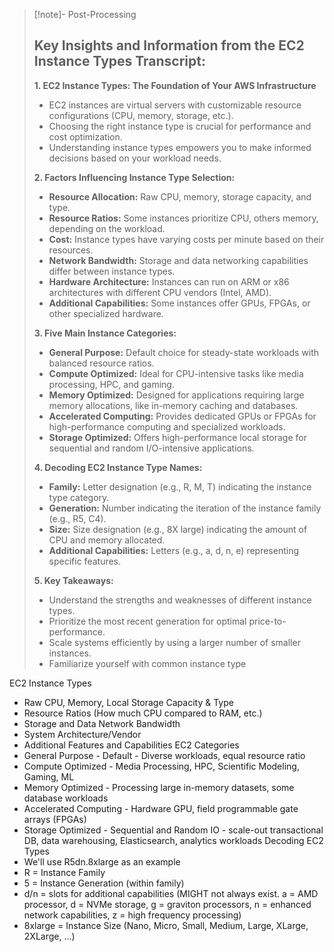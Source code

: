 
>[!note]- Post-Processing
>## Key Insights and Information from the EC2 Instance Types Transcript:
>
>**1. EC2 Instance Types: The Foundation of Your AWS Infrastructure**
>
>* EC2 instances are virtual servers with customizable resource configurations (CPU, memory, storage, etc.).
>* Choosing the right instance type is crucial for performance and cost optimization.
>* Understanding instance types empowers you to make informed decisions based on your workload needs.
>
>**2. Factors Influencing Instance Type Selection:**
>
>* **Resource Allocation:** Raw CPU, memory, storage capacity, and type.
>* **Resource Ratios:**  Some instances prioritize CPU, others memory, depending on the workload.
>* **Cost:** Instance types have varying costs per minute based on their resources.
>* **Network Bandwidth:** Storage and data networking capabilities differ between instance types.
>* **Hardware Architecture:** Instances can run on ARM or x86 architectures with different CPU vendors (Intel, AMD).
>* **Additional Capabilities:** Some instances offer GPUs, FPGAs, or other specialized hardware.
>
>**3. Five Main Instance Categories:**
>
>* **General Purpose:** Default choice for steady-state workloads with balanced resource ratios.
>* **Compute Optimized:** Ideal for CPU-intensive tasks like media processing, HPC, and gaming.
>* **Memory Optimized:** Designed for applications requiring large memory allocations, like in-memory caching and databases.
>* **Accelerated Computing:**  Provides dedicated GPUs or FPGAs for high-performance computing and specialized workloads.
>* **Storage Optimized:**  Offers high-performance local storage for sequential and random I/O-intensive applications.
>
>**4. Decoding EC2 Instance Type Names:**
>
>* **Family:**  Letter designation (e.g., R, M, T) indicating the instance type category.
>* **Generation:** Number indicating the iteration of the instance family (e.g., R5, C4).
>* **Size:**  Size designation (e.g., 8X large) indicating the amount of CPU and memory allocated.
>* **Additional Capabilities:**  Letters (e.g., a, d, n, e) representing specific features.
>
>**5. Key Takeaways:**
>
>* Understand the strengths and weaknesses of different instance types.
>*  Prioritize the most recent generation for optimal price-to-performance.
>*  Scale systems efficiently by using a larger number of smaller instances.
>*  Familiarize yourself with common instance type

EC2 Instance Types
- Raw CPU, Memory, Local Storage Capacity & Type
- Resource Ratios (How much CPU compared to RAM, etc.)
- Storage and Data Network Bandwidth
- System Architecture/Vendor
- Additional Features and Capabilities
EC2 Categories
- General Purpose - Default - Diverse workloads, equal resource ratio
- Compute Optimized - Media Processing, HPC, Scientific Modeling, Gaming, ML
- Memory Optimized - Processing large in-memory datasets, some database workloads
- Accelerated Computing - Hardware GPU, field programmable gate arrays (FPGAs)
- Storage Optimized - Sequential and Random IO - scale-out transactional DB, data warehousing, Elasticsearch, analytics workloads
Decoding EC2 Types
- We'll use R5dn.8xlarge as an example
- R = Instance Family
- 5 = Instance Generation (within family)
- d/n = slots for additional capabilities (MIGHT not always exist. a = AMD processor,  d = NVMe storage, g = graviton processors, n = enhanced network capabilities, z = high frequency processing)
- 8xlarge = Instance Size (Nano, Micro, Small, Medium, Large, XLarge, 2XLarge, ...)

